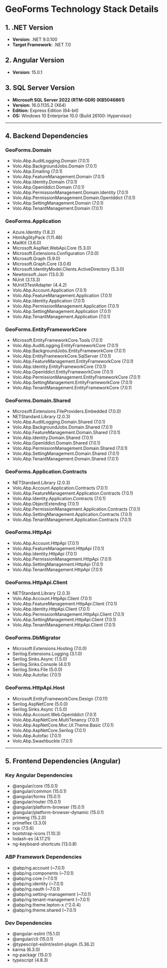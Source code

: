 # GeoForms Technology Stack Details

## 1. .NET Version
- **Version:** .NET 9.0.100
- **Target Framework:** .NET 7.0

## 2. Angular Version
- **Version:** 15.0.1

## 3. SQL Server Version
- **Microsoft SQL Server 2022 (RTM-GDR) (KB5046861)**
- **Version:** 16.0.1135.2 (X64)
- **Edition:** Express Edition (64-bit)
- **OS:** Windows 10 Enterprise 10.0 (Build 26100: Hypervisor)

---

## 4. Backend Dependencies

### GeoForms.Domain
- Volo.Abp.AuditLogging.Domain (7.0.1)
- Volo.Abp.BackgroundJobs.Domain (7.0.1)
- Volo.Abp.Emailing (7.0.1)
- Volo.Abp.FeatureManagement.Domain (7.0.1)
- Volo.Abp.Identity.Domain (7.0.1)
- Volo.Abp.OpenIddict.Domain (7.0.1)
- Volo.Abp.PermissionManagement.Domain.Identity (7.0.1)
- Volo.Abp.PermissionManagement.Domain.OpenIddict (7.0.1)
- Volo.Abp.SettingManagement.Domain (7.0.1)
- Volo.Abp.TenantManagement.Domain (7.0.1)

### GeoForms.Application
- Azure.Identity (1.8.2)
- HtmlAgilityPack (1.11.46)
- MailKit (3.6.0)
- Microsoft.AspNet.WebApi.Core (5.3.0)
- Microsoft.Extensions.Configuration (7.0.0)
- Microsoft.Graph (5.9.0)
- Microsoft.Graph.Core (3.0.6)
- Microsoft.IdentityModel.Clients.ActiveDirectory (5.3.0)
- Newtonsoft.Json (13.0.3)
- NUnit (3.13.3)
- NUnit3TestAdapter (4.4.2)
- Volo.Abp.Account.Application (7.0.1)
- Volo.Abp.FeatureManagement.Application (7.0.1)
- Volo.Abp.Identity.Application (7.0.1)
- Volo.Abp.PermissionManagement.Application (7.0.1)
- Volo.Abp.SettingManagement.Application (7.0.1)
- Volo.Abp.TenantManagement.Application (7.0.1)

### GeoForms.EntityFrameworkCore
- Microsoft.EntityFrameworkCore.Tools (7.0.1)
- Volo.Abp.AuditLogging.EntityFrameworkCore (7.0.1)
- Volo.Abp.BackgroundJobs.EntityFrameworkCore (7.0.1)
- Volo.Abp.EntityFrameworkCore.SqlServer (7.0.1)
- Volo.Abp.FeatureManagement.EntityFrameworkCore (7.0.1)
- Volo.Abp.Identity.EntityFrameworkCore (7.0.1)
- Volo.Abp.OpenIddict.EntityFrameworkCore (7.0.1)
- Volo.Abp.PermissionManagement.EntityFrameworkCore (7.0.1)
- Volo.Abp.SettingManagement.EntityFrameworkCore (7.0.1)
- Volo.Abp.TenantManagement.EntityFrameworkCore (7.0.1)

### GeoForms.Domain.Shared
- Microsoft.Extensions.FileProviders.Embedded (7.0.0)
- NETStandard.Library (2.0.3)
- Volo.Abp.AuditLogging.Domain.Shared (7.0.1)
- Volo.Abp.BackgroundJobs.Domain.Shared (7.0.1)
- Volo.Abp.FeatureManagement.Domain.Shared (7.0.1)
- Volo.Abp.Identity.Domain.Shared (7.0.1)
- Volo.Abp.OpenIddict.Domain.Shared (7.0.1)
- Volo.Abp.PermissionManagement.Domain.Shared (7.0.1)
- Volo.Abp.SettingManagement.Domain.Shared (7.0.1)
- Volo.Abp.TenantManagement.Domain.Shared (7.0.1)

### GeoForms.Application.Contracts
- NETStandard.Library (2.0.3)
- Volo.Abp.Account.Application.Contracts (7.0.1)
- Volo.Abp.FeatureManagement.Application.Contracts (7.0.1)
- Volo.Abp.Identity.Application.Contracts (7.0.1)
- Volo.Abp.ObjectExtending (7.0.1)
- Volo.Abp.PermissionManagement.Application.Contracts (7.0.1)
- Volo.Abp.SettingManagement.Application.Contracts (7.0.1)
- Volo.Abp.TenantManagement.Application.Contracts (7.0.1)

### GeoForms.HttpApi
- Volo.Abp.Account.HttpApi (7.0.1)
- Volo.Abp.FeatureManagement.HttpApi (7.0.1)
- Volo.Abp.Identity.HttpApi (7.0.1)
- Volo.Abp.PermissionManagement.HttpApi (7.0.1)
- Volo.Abp.SettingManagement.HttpApi (7.0.1)
- Volo.Abp.TenantManagement.HttpApi (7.0.1)

### GeoForms.HttpApi.Client
- NETStandard.Library (2.0.3)
- Volo.Abp.Account.HttpApi.Client (7.0.1)
- Volo.Abp.FeatureManagement.HttpApi.Client (7.0.1)
- Volo.Abp.Identity.HttpApi.Client (7.0.1)
- Volo.Abp.PermissionManagement.HttpApi.Client (7.0.1)
- Volo.Abp.SettingManagement.HttpApi.Client (7.0.1)
- Volo.Abp.TenantManagement.HttpApi.Client (7.0.1)

### GeoForms.DbMigrator
- Microsoft.Extensions.Hosting (7.0.0)
- Serilog.Extensions.Logging (3.1.0)
- Serilog.Sinks.Async (1.5.0)
- Serilog.Sinks.Console (4.0.1)
- Serilog.Sinks.File (5.0.0)
- Volo.Abp.Autofac (7.0.1)

### GeoForms.HttpApi.Host
- Microsoft.EntityFrameworkCore.Design (7.0.11)
- Serilog.AspNetCore (5.0.0)
- Serilog.Sinks.Async (1.5.0)
- Volo.Abp.Account.Web.OpenIddict (7.0.1)
- Volo.Abp.AspNetCore.MultiTenancy (7.0.1)
- Volo.Abp.AspNetCore.Mvc.UI.Theme.Basic (7.0.1)
- Volo.Abp.AspNetCore.Serilog (7.0.1)
- Volo.Abp.Autofac (7.0.1)
- Volo.Abp.Swashbuckle (7.0.1)

---

## 5. Frontend Dependencies (Angular)

### Key Angular Dependencies
- @angular/core (15.0.1)
- @angular/common (15.0.1)
- @angular/forms (15.0.1)
- @angular/router (15.0.1)
- @angular/platform-browser (15.0.1)
- @angular/platform-browser-dynamic (15.0.1)
- primeng (15.2.0)
- primeflex (3.3.0)
- rxjs (7.5.6)
- bootstrap-icons (1.10.3)
- lodash-es (4.17.21)
- ng-keyboard-shortcuts (13.0.8)

### ABP Framework Dependencies
- @abp/ng.account (~7.0.1)
- @abp/ng.components (~7.0.1)
- @abp/ng.core (~7.0.1)
- @abp/ng.identity (~7.0.1)
- @abp/ng.oauth (~7.0.1)
- @abp/ng.setting-management (~7.0.1)
- @abp/ng.tenant-management (~7.0.1)
- @abp/ng.theme.lepton-x (^2.0.4)
- @abp/ng.theme.shared (~7.0.1)

### Dev Dependencies
- @angular-eslint (15.1.0)
- @angular/cli (15.0.1)
- @typescript-eslint/eslint-plugin (5.36.2)
- karma (6.3.0)
- ng-packagr (15.0.1)
- typescript (4.8.3)
